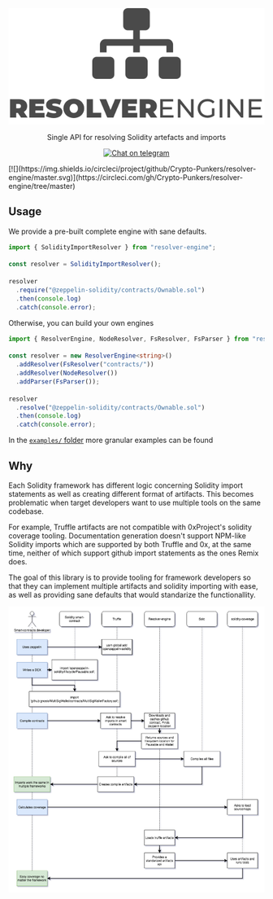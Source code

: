 <p align="center">
  <img src="doc/Logo@2x.png?raw=true">
  <p align="center">Single API for resolving Solidity artefacts and imports</p>

  <p align="center"><a href="https://t.me/resolverengine"><img alt="Chat on telegram" src="https://img.shields.io/badge/chat-on%20telegram-blue.svg" /></a></p>
  [![](https://img.shields.io/circleci/project/github/Crypto-Punkers/resolver-engine/master.svg)](https://circleci.com/gh/Crypto-Punkers/resolver-engine/tree/master)
</p>

## Usage

We provide a pre-built complete engine with sane defaults.

```typescript
import { SolidityImportResolver } from "resolver-engine";

const resolver = SolidityImportResolver();

resolver
  .require("@zeppelin-solidity/contracts/Ownable.sol")
  .then(console.log)
  .catch(console.error);
```

Otherwise, you can build your own engines

```typescript
import { ResolverEngine, NodeResolver, FsResolver, FsParser } from "resolver-engine";

const resolver = new ResolverEngine<string>()
  .addResolver(FsResolver("contracts/"))
  .addResolver(NodeResolver())
  .addParser(FsParser());

resolver
  .resolve("@zeppelin-solidity/contracts/Ownable.sol")
  .then(console.log)
  .catch(console.error);
```

In the [`examples/` folder](examples/) more granular examples can be found

## Why

Each Solidity framework has different logic concerning Solidity import statements as well as creating different format of artifacts. This becomes problematic when target developers want to use multiple tools on the same codebase.

For example, Truffle artifacts are not compatible with 0xProject's solidity coverage tooling. Documentation generation doesn't support NPM-like Solidity imports which are supported by both Truffle and 0x, at the same time, neither of which support github import statements as the ones Remix does.

The goal of this library is to provide tooling for framework developers so that they can implement multiple artifacts and solidity importing with ease, as well as providing sane defaults that would standarize the functionallity.

<p align="center">
  <img src="doc/SequenceRender.png?raw=true">
</p>
